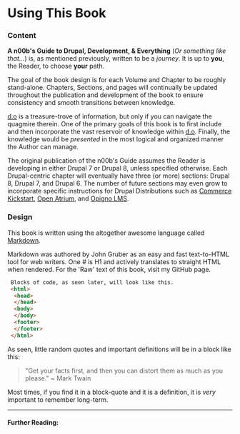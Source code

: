 # Using This Book

### Content

**A n00b's Guide to Drupal, Development, & Everything** \(*Or something like that...*\) is, as mentioned previously, written to be a *journey*. It is up to **you**, the Reader, to choose **your** path.

The goal of the book design is for each Volume and Chapter to be roughly stand-alone. Chapters, Sections, and pages will continually be updated throughout the publication and development of the book to ensure consistency and smooth transitions between knowledge.

[d.o](https://www.drupal.org/ "drupal.org") is a treasure-trove of information, but only if you can navigate the quagmire therein. One of the primary goals of this book is to first include and then incorporate the vast reservoir of knowledge within [d.o](https://www.drupal.org/ "drupal.org"). Finally, the knowledge would be *presented* in the most logical and organized manner the Author can manage.

The original publication of the n00b's Guide assumes the Reader is developing in either Drupal 7 or Drupal 8, unless specified otherwise. Each Drupal-centric chapter will eventually have three (or more) sections: Drupal 8, Drupal 7, and Drupal 6. The number of future sections may even grow to incorporate specific instructions for Drupal Distributions such as [Commerce Kickstart](https://www.drupal.org/project/commerce_kickstart "d.o | Commerce Kickstart"), [Open Atrium](https://www.drupal.org/project/openatrium "d.o | Open Atrium"), and [Opigno LMS](https://www.drupal.org/project/opigno_lms "d.o | Opigno LMS").

### Design

This book is written using the altogether awesome language called [Markdown](https://daringfireball.net/projects/markdown/basics "Daring Fireball").

Markdown was authored by John Gruber as an easy and fast text-to-HTML tool for web writers. One \# is H1 and actively translates to straight HTML when rendered. For the 'Raw' text of this book, visit my GitHub page.

``` html
 Blocks of code, as seen later, will look like this.
 <html> 
  <head>
  </head>
  <body>
  </body>
  <footer>
  </footer>
 </html>

```

As seen, little random quotes and important definitions will be in a block like this:
> "Get your facts first, and then you can distort them as much as you please." ~ Mark Twain

Most times, if you find it in a block-quote and it is a definition, it is *very* important to remember long-term.

-----

#### Further Reading:


